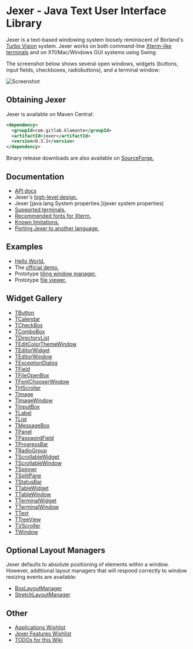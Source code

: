Jexer - Java Text User Interface Library
========================================

Jexer is a text-based windowing system loosely reminiscent of
Borland's [Turbo Vision](http://en.wikipedia.org/wiki/Turbo_Vision)
system.  Jexer works on both command-line [Xterm-like
terminals](terminals) and on X11/Mac/Windows GUI systems using Swing.

The screenshot below shows several open windows, widgets (buttons,
input fields, checkboxes, radiobuttons), and a terminal window:

![Screenshot](https://gitlab.com/klamonte/jexer/raw/master/screenshots/screenshot1.png)



Obtaining Jexer
---------------

Jexer is available on Maven Central:

```xml
<dependency>
  <groupId>com.gitlab.klamonte</groupId>
  <artifactId>jexer</artifactId>
  <version>0.3.2</version>
</dependency>
```

Binary release downloads are also available on
[SourceForge.](https://sourceforge.net/projects/jexer/files/jexer/)



Documentation
-------------

* [API docs](https://jexer.sourceforge.io/apidocs/api/index.html)
* Jexer's [high-level design.](high-level-design)
* Jexer [java.lang.System properties.](jexer system properties)
* [Supported terminals.](terminals)
* [Recommended fonts for Xterm.](fonts)
* [Known limitations.](limitations)
* [Porting Jexer to another language.](porting)



Examples
--------

* [Hello World.](hello-world)
* The [official demo.](demo-application)
* Prototype [tiling window manager.](example-tiling-wm)
* Prototype [file viewer.](example-image-viewer)



Widget Gallery
--------------

* [TButton](widget-tbutton)
* [TCalendar](widget-tcalendar)
* [TCheckBox](widget-tcheckbox)
* [TComboBox](widget-tcombobox)
* [TDirectoryList](widget-tdirectorylist)
* [TEditColorThemeWindow](widget-teditcolorthemewindow)
* [TEditorWidget](widget-teditorwidget)
* [TEditorWindow](widget-teditorwindow)
* [TExceptionDialog](widget-texceptiondialog)
* [TField](widget-tfield)
* [TFileOpenBox](widget-tfileopenbox)
* [TFontChooserWindow](widget-tfontchooserwindow)
* [THScroller](widget-thscroller)
* [TImage](widget-timage)
* [TImageWindow](widget-timagewindow)
* [TInputBox](widget-tinputbox)
* [TLabel](widget-tlabel)
* [TList](widget-tlist)
* [TMessageBox](widget-tmessagebox)
* [TPanel](widget-tpanel)
* [TPasswordField](widget-tpasswordfield)
* [TProgressBar](widget-tprogressbar)
* [TRadioGroup](widget-tradiogroup)
* [TScrollableWidget](widget-tscrollablewidget)
* [TScrollableWindow](widget-tscrollablewindow)
* [TSpinner](widget-tspinner)
* [TSplitPane](widget-tsplitpane)
* [TStatusBar](widget-tstatusbar)
* [TTableWidget](widget-ttablewidget)
* [TTableWindow](widget-ttablewindow)
* [TTerminalWidget](widget-tterminalwidget)
* [TTerminalWindow](widget-tterminalwindow)
* [TText](widget-ttext)
* [TTreeView](widget-ttreeview)
* [TVScroller](widget-tvscroller)
* [TWindow](widget-twindow)


Optional Layout Managers
------------------------

Jexer defaults to absolute positioning of elements within a window.
However, additional layout managers that will respond correctly to
window resizing events are available:

* [BoxLayoutManager](layout-box)
* [StretchLayoutManager](layout-stretch)


Other
-----

* [Applications Wishlist](apps-wishlist)
* [Jexer Features Wishlist](wishlist)
* [TODOs for this Wiki](Wiki-TODO-List)
